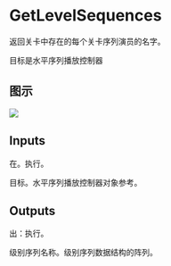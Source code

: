 # GetLevelSequences

返回关卡中存在的每个关卡序列演员的名字。

目标是水平序列播放控制器

## 图示

![]($-20221218-21264662.png)

## Inputs

在。执行。

目标。水平序列播放控制器对象参考。  

## Outputs

出：执行。

级别序列名称。级别序列数据结构的阵列。
